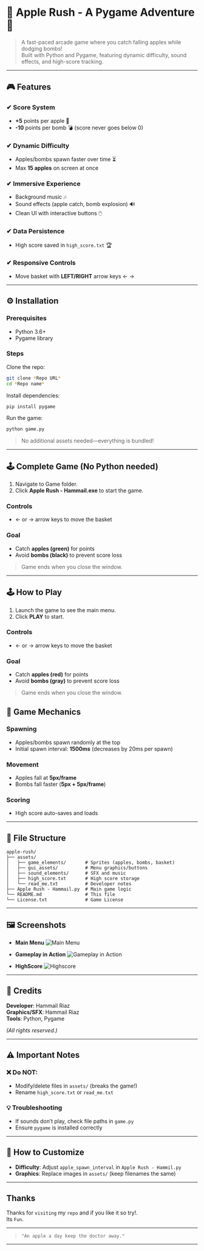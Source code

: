 # 🍏 Apple Rush - A Pygame Adventure 🚀

> A fast-paced arcade game where you catch falling apples while dodging bombs!  
> Built with Python and Pygame, featuring dynamic difficulty, sound effects, and high-score tracking.
---

## 🎮 Features

### ✔ Score System
- **+5** points per apple 🍎  
- **-10** points per bomb 💣 (score never goes below 0)

### ✔ Dynamic Difficulty
- Apples/bombs spawn faster over time ⏳  
- Max **15 apples** on screen at once

### ✔ Immersive Experience
- Background music 🎶  
- Sound effects (apple catch, bomb explosion) 🔊  
- Clean UI with interactive buttons 🖱️

### ✔ Data Persistence
- High score saved in `high_score.txt` 🏆

### ✔ Responsive Controls
- Move basket with **LEFT/RIGHT** arrow keys ← →

---

## ⚙️ Installation

### Prerequisites
- Python 3.6+
- Pygame library

### Steps

Clone the repo:
```bash
git clone *Repo URL*
cd *Repo name*
```

Install dependencies:
```bash
pip install pygame
```

Run the game:
```bash
python game.py
```

> No additional assets needed—everything is bundled!


---

## 🕹️ Complete Game (No Python needed)

1. Navigate to Game folder.
2. Click **Apple Rush - Hammail.exe** to start the game.

### Controls
- ← or → arrow keys to move the basket

### Goal
- Catch **apples (green)** for points
- Avoid **bombs (black)** to prevent score loss

> Game ends when you close the window.

---

## 🕹️ How to Play

1. Launch the game to see the main menu.
2. Click **PLAY** to start.

### Controls
- ← or → arrow keys to move the basket

### Goal
- Catch **apples (red)** for points
- Avoid **bombs (gray)** to prevent score loss

> Game ends when you close the window.


## 🔧 Game Mechanics

### Spawning
- Apples/bombs spawn randomly at the top
- Initial spawn interval: **1500ms** (decreases by 20ms per spawn)

### Movement
- Apples fall at **5px/frame**
- Bombs fall faster (**5px + 5px/frame**)

### Scoring
- High score auto-saves and loads

---

## 📂 File Structure

```plaintext
apple-rush/
├── assets/
│   ├── game_elements/       # Sprites (apples, bombs, basket)
│   ├── gui_assets/          # Menu graphics/buttons
│   ├── sound_elements/      # SFX and music
│   ├── high_score.txt       # High score storage
│   └── read_me.txt          # Developer notes
├── Apple Rush - Hammail.py  # Main game logic
└── README.md                # This file
└── License.txt              # Game License
```

---

## 🖼️ Screenshots
* **Main Menu**
    ![Main Menu](images/img1.png)

* **Gameplay in Action**
    ![Gameplay in Action](images/img2.png)

* **HighScore**
    ![Highscore](images/img3.png)
---

## 👏 Credits

**Developer**: Hammail Riaz  
**Graphics/SFX**: Hammail Riaz  
**Tools**: Python, Pygame  

*(All rights reserved.)*

---

## ⚠️ Important Notes

### ❌ Do NOT:
- Modify/delete files in `assets/` (breaks the game!)
- Rename `high_score.txt` or `read_me.txt`

### 💡 Troubleshooting
- If sounds don’t play, check file paths in `game.py`
- Ensure `pygame` is installed correctly

---


## 🔨 How to Customize

- **Difficulty**: Adjust `apple_spawn_interval` in `Apple Rush - Hammil.py`
- **Graphics**: Replace images in `assets/` (keep filenames the same)

---

## Thanks

Thanks for `visiting` my `repo` and if you like it so try!.<br>
Its `Fun`.

---
>`"An apple a day keep the doctor away."`



---


